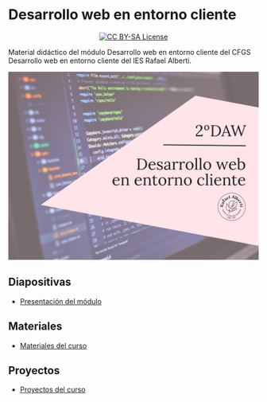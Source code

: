 # Desarrollo web en entorno cliente

<p align="center">
  <a href="LICENSE">
      <img src="https://img.shields.io/badge/License-CC%20BY--SA%204.0-lightgrey.svg?longCache=true" alt="CC BY-SA License">
    </a>
</p>

Material didáctico del módulo Desarrollo web en entorno cliente del CFGS Desarrollo web en entorno cliente del IES Rafael Alberti.

<p align="center">
  <img src="logos/DWE-22-23-moodle.png" alt="Cover Desarrollo web en entorno cliente">
</p>

## Diapositivas

- [Presentación del módulo](https://0xmrivas.github.io/material-DWEC/slides/presentacion.html)

## Materiales

- [Materiales del curso](https://0xmrivas.github.io/material-DWEC/docs/referencias)

## Proyectos
- [Proyectos del curso](https://0xmrivas.github.io/material-DWEC/docs/proyectos/)